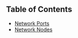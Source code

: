 ## Table of Contents

- [Network Ports](netport.md#network-ports)
- [Network Nodes](netnode.md#network-nodes)
